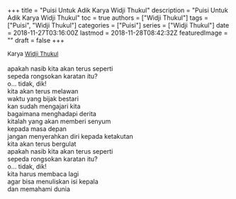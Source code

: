+++
title = "Puisi Untuk Adik Karya Widji Thukul"
description = "Puisi Untuk Adik Karya Widji Thukul"
toc = true
authors = ["Widji Thukul"]
tags = ["Puisi", "Widji Thukul"]
categories = ["Puisi"]
series = ["Widji Thukul"]
date = 2018-11-27T03:16:00Z
lastmod = 2018-11-28T08:42:32Z
featuredImage = ""
draft = false
+++

<div style="text-align: justify;">
<div style="font-size: small;">Karya <a href="/authors/widji-thukul/" target="_blank">Widji Thukul</a></div><br />
apakah nasib kita akan terus seperti<br />sepeda rongsokan karatan itu?<br />o… tidak, dik!<br />kita akan terus melawan<br />waktu yang bijak bestari<br />kan sudah mengajari kita<br />bagaimana menghadapi derita<br />kitalah yang akan memberi senyum<br />kepada masa depan<br />jangan menyerahkan diri kepada ketakutan<br />kita akan terus bergulat<br />apakah nasib kita akan terus seperti<br />sepeda rongsokan karatan itu?<br />o… tidak, dik!<br />kita harus membaca lagi<br />agar bisa menuliskan isi kepala<br />dan memahami dunia</div>
